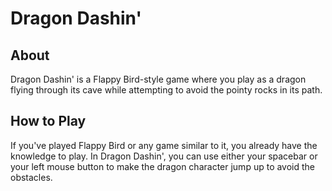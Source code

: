 # Dragon Dashin'

## About

Dragon Dashin' is a Flappy Bird-style game where you play as a dragon flying through its cave while attempting to avoid the pointy rocks in its path. 

## How to Play

If you've played Flappy Bird or any game similar to it, you already have the knowledge to play. In Dragon Dashin', you can use either your spacebar or your left mouse button to make the dragon character jump up to avoid the obstacles. 

